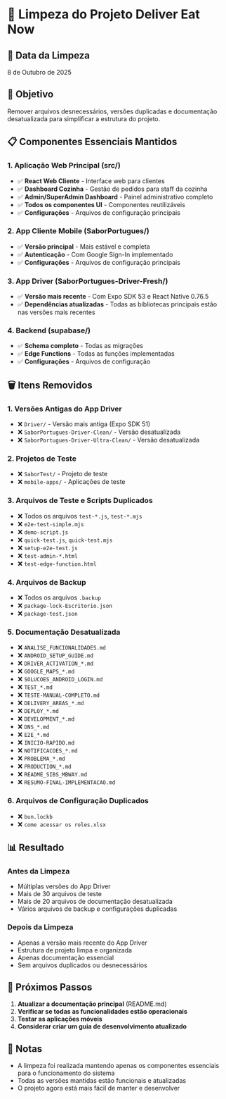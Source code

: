 # 🧹 Limpeza do Projeto Deliver Eat Now

## 📅 Data da Limpeza
8 de Outubro de 2025

## 🎯 Objetivo
Remover arquivos desnecessários, versões duplicadas e documentação desatualizada para simplificar a estrutura do projeto.

## 📋 Componentes Essenciais Mantidos

### 1. **Aplicação Web Principal** (src/)
- ✅ **React Web Cliente** - Interface web para clientes
- ✅ **Dashboard Cozinha** - Gestão de pedidos para staff da cozinha
- ✅ **Admin/SuperAdmin Dashboard** - Painel administrativo completo
- ✅ **Todos os componentes UI** - Componentes reutilizáveis
- ✅ **Configurações** - Arquivos de configuração principais

### 2. **App Cliente Mobile** (SaborPortugues/)
- ✅ **Versão principal** - Mais estável e completa
- ✅ **Autenticação** - Com Google Sign-In implementado
- ✅ **Configurações** - Arquivos de configuração principais

### 3. **App Driver** (SaborPortugues-Driver-Fresh/)
- ✅ **Versão mais recente** - Com Expo SDK 53 e React Native 0.76.5
- ✅ **Dependências atualizadas** - Todas as bibliotecas principais estão nas versões mais recentes

### 4. **Backend** (supabase/)
- ✅ **Schema completo** - Todas as migrações
- ✅ **Edge Functions** - Todas as funções implementadas
- ✅ **Configurações** - Arquivos de configuração

## 🗑️ Itens Removidos

### 1. **Versões Antigas do App Driver**
- ❌ `Driver/` - Versão mais antiga (Expo SDK 51)
- ❌ `SaborPortugues-Driver-Clean/` - Versão desatualizada
- ❌ `SaborPortugues-Driver-Ultra-Clean/` - Versão desatualizada

### 2. **Projetos de Teste**
- ❌ `SaborTest/` - Projeto de teste
- ❌ `mobile-apps/` - Aplicações de teste

### 3. **Arquivos de Teste e Scripts Duplicados**
- ❌ Todos os arquivos `test-*.js`, `test-*.mjs`
- ❌ `e2e-test-simple.mjs`
- ❌ `demo-script.js`
- ❌ `quick-test.js`, `quick-test.mjs`
- ❌ `setup-e2e-test.js`
- ❌ `test-admin-*.html`
- ❌ `test-edge-function.html`

### 4. **Arquivos de Backup**
- ❌ Todos os arquivos `.backup`
- ❌ `package-lock-Escritorio.json`
- ❌ `package-test.json`

### 5. **Documentação Desatualizada**
- ❌ `ANALISE_FUNCIONALIDADES.md`
- ❌ `ANDROID_SETUP_GUIDE.md`
- ❌ `DRIVER_ACTIVATION_*.md`
- ❌ `GOOGLE_MAPS_*.md`
- ❌ `SOLUCOES_ANDROID_LOGIN.md`
- ❌ `TEST_*.md`
- ❌ `TESTE-MANUAL-COMPLETO.md`
- ❌ `DELIVERY_AREAS_*.md`
- ❌ `DEPLOY_*.md`
- ❌ `DEVELOPMENT_*.md`
- ❌ `DNS_*.md`
- ❌ `E2E_*.md`
- ❌ `INICIO-RAPIDO.md`
- ❌ `NOTIFICACOES_*.md`
- ❌ `PROBLEMA_*.md`
- ❌ `PRODUCTION_*.md`
- ❌ `README_SIBS_MBWAY.md`
- ❌ `RESUMO-FINAL-IMPLEMENTACAO.md`

### 6. **Arquivos de Configuração Duplicados**
- ❌ `bun.lockb`
- ❌ `come acessar os roles.xlsx`

## 📊 Resultado

### Antes da Limpeza
- Múltiplas versões do App Driver
- Mais de 30 arquivos de teste
- Mais de 20 arquivos de documentação desatualizada
- Vários arquivos de backup e configurações duplicadas

### Depois da Limpeza
- Apenas a versão mais recente do App Driver
- Estrutura de projeto limpa e organizada
- Apenas documentação essencial
- Sem arquivos duplicados ou desnecessários

## 🚀 Próximos Passos

1. **Atualizar a documentação principal** (README.md)
2. **Verificar se todas as funcionalidades estão operacionais**
3. **Testar as aplicações móveis**
4. **Considerar criar um guia de desenvolvimento atualizado**

## 📝 Notas

- A limpeza foi realizada mantendo apenas os componentes essenciais para o funcionamento do sistema
- Todas as versões mantidas estão funcionais e atualizadas
- O projeto agora está mais fácil de manter e desenvolver


